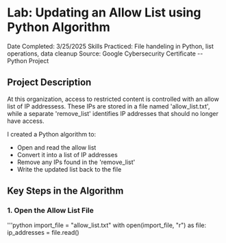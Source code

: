 # Lab: Updating an Allow List using Python Algorithm
Date Completed: 3/25/2025
Skills Practiced: File handeling in Python, list operations, data cleanup
Source: Google Cybersecurity Certificate -- Python Project

## Project Description
At this organization, access to restricted content is controlled with an allow list of IP addressess. These IPs are stored in a file named 'allow_list.txt', while a separate 'remove_list' identifies IP addresses that should no longer have access.

I created a Python algorithm to:
- Open and read the allow list
- Convert it into a list of IP addresses
- Remove any IPs found in the 'remove_list'
- Write the updated list back to the file

## Key Steps in the Algorithm
### 1. Open the Allow List File
'''python 
import_file = "allow_list.txt"
with open(import_file, "r") as file:
  ip_addresses = file.read()
